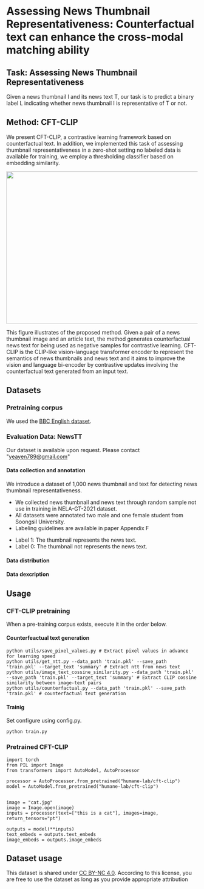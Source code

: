 # Assessing News Thumbnail Representativeness: Counterfactual text can enhance the cross-modal matching ability

## Task: Assessing News Thumbnail Representativeness
Given a news thumbnail I and its news text T, our task is to predict a binary label L indicating whether news thumbnail I is representative of T or not.


## Method: CFT-CLIP
We present CFT-CLIP, a contrastive learning framework based on counterfactual text. In addition, we implemented this task of assessing thumbnail representativeness in a zero-shot setting no labeled data is available for training, we employ a thresholding classifier based on embedding similarity.

<p align="center"><img src="https://github.com/ssu-humane/fake-news-thumbnail_2/assets/76805677/634d2896-9b8d-428c-8c96-8f5c69a7afbd" width="600" height="400"></p>
This figure illustrates of the proposed method. Given a pair of a news thumbnail image and an article text, the method generates counterfactual news text for being used as negative samples for contrastive learning. CFT-CLIP is the CLIP-like vision-language transformer encoder to represent the semantics of news thumbnails and news text and it aims to improve the vision and language bi-encoder by contrastive updates involving the counterfactual text generated from an input text. 


## Datasets 
### Pretraining corpus
We used the [BBC English dataset](https://aclanthology.org/2023.eacl-main.263/).

### Evaluation Data: NewsTT
Our dataset is available upon request. Please contact "yeayen789@gmail.com"

#### Data collection and annotation
We introduce a dataset of 1,000 news thumbnail and text for detecting news thumbnail representativeness.
- We collected news thumbnail and news text through random sample not use in training in NELA-GT-2021 dataset.
- All datasets were annotated two male and one female student from Soongsil University.
- Labeling guidelines are available in paper Appendix F

* Label 1: The thumbnail represents the news text.
* Label 0: The thumbnail not represents the news text.

#### Data distribution

#### Data dexcription


## Usage
### CFT-CLIP pretraining
When a pre-training corpus exists, execute it in the order below.

#### Counterfeactual text generation
```shell
python utils/save_pixel_values.py # Extract pixel values ​​in advance for learning speed
python utils/get_ntt.py --data_path 'train.pkl' --save_path 'train.pkl' --target_text 'summary' # Extract ntt from news text
python utils/image_text_cossine_similarity.py --data_path 'train.pkl' --save_path 'train.pkl' --target_text 'summary' # Extract CLIP cossine similarity between image-text pairs
python utils/counterfactual.py --data_path 'train.pkl' --save_path 'train.pkl' # counterfactual text generation 
```

#### Trainig
Set configure using config.py.
```shell
python train.py
```

### Pretrained CFT-CLIP
```python3
import torch
from PIL import Image
from transformers import AutoModel, AutoProcessor

processor = AutoProcessor.from_pretrained("humane-lab/cft-clip")
model = AutoModel.from_pretrained("humane-lab/cft-clip")


image = "cat.jpg"
image = Image.open(image)
inputs = processor(text=["this is a cat"], images=image, return_tensors="pt")

outputs = model(**inputs)
text_embeds = outputs.text_embeds
image_embeds = outputs.image_embeds
```

## Dataset usage
This dataset is shared under [CC BY-NC 4.0](https://creativecommons.org/licenses/by-nc/4.0/deed.en). According to this license, you are free to use the dataset as long as you provide appropriate attribution
